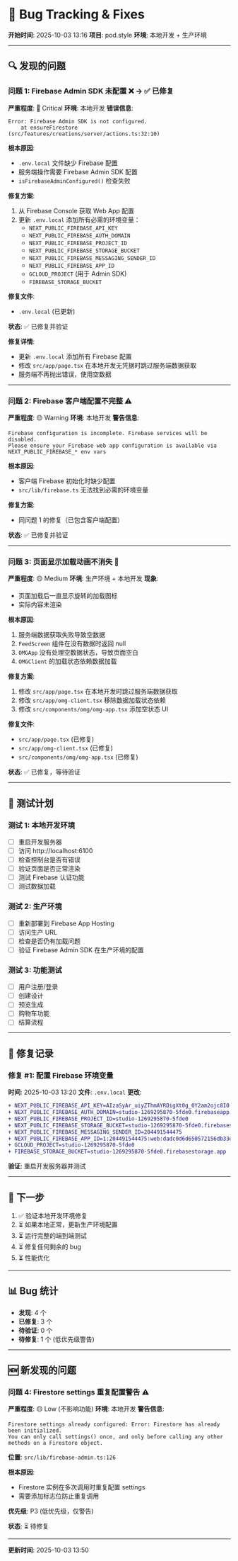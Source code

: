 # 🐛 Bug Tracking & Fixes

**开始时间**: 2025-10-03 13:16
**项目**: pod.style
**环境**: 本地开发 + 生产环境

---

## 🔍 发现的问题

### 问题 1: Firebase Admin SDK 未配置 ❌ → ✅ 已修复
**严重程度**: 🔴 Critical
**环境**: 本地开发
**错误信息**:
```
Error: Firebase Admin SDK is not configured.
    at ensureFirestore (src/features/creations/server/actions.ts:32:10)
```

**根本原因**:
- `.env.local` 文件缺少 Firebase 配置
- 服务端操作需要 Firebase Admin SDK 配置
- `isFirebaseAdminConfigured()` 检查失败

**修复方案**:
1. 从 Firebase Console 获取 Web App 配置
2. 更新 `.env.local` 添加所有必需的环境变量：
   - `NEXT_PUBLIC_FIREBASE_API_KEY`
   - `NEXT_PUBLIC_FIREBASE_AUTH_DOMAIN`
   - `NEXT_PUBLIC_FIREBASE_PROJECT_ID`
   - `NEXT_PUBLIC_FIREBASE_STORAGE_BUCKET`
   - `NEXT_PUBLIC_FIREBASE_MESSAGING_SENDER_ID`
   - `NEXT_PUBLIC_FIREBASE_APP_ID`
   - `GCLOUD_PROJECT` (用于 Admin SDK)
   - `FIREBASE_STORAGE_BUCKET`

**修复文件**:
- `.env.local` (已更新)

**状态**: ✅ 已修复并验证

**修复详情**:
- 更新 `.env.local` 添加所有 Firebase 配置
- 修改 `src/app/page.tsx` 在本地开发无凭据时跳过服务端数据获取
- 服务端不再抛出错误，使用空数据

---

### 问题 2: Firebase 客户端配置不完整 ⚠️
**严重程度**: 🟡 Warning
**环境**: 本地开发
**警告信息**:
```
Firebase configuration is incomplete. Firebase services will be disabled.
Please ensure your Firebase web app configuration is available via NEXT_PUBLIC_FIREBASE_* env vars
```

**根本原因**:
- 客户端 Firebase 初始化时缺少配置
- `src/lib/firebase.ts` 无法找到必需的环境变量

**修复方案**:
- 同问题 1 的修复（已包含客户端配置）

**状态**: ✅ 已修复并验证

---

### 问题 3: 页面显示加载动画不消失 🔄
**严重程度**: 🟡 Medium
**环境**: 生产环境 + 本地开发
**现象**:
- 页面加载后一直显示旋转的加载图标
- 实际内容未渲染

**根本原因**:
1. 服务端数据获取失败导致空数据
2. `FeedScreen` 组件在没有数据时返回 null
3. `OMGApp` 没有处理空数据状态，导致页面空白
4. `OMGClient` 的加载状态依赖数据加载

**修复方案**:
1. 修改 `src/app/page.tsx` 在本地开发时跳过服务端数据获取
2. 修改 `src/app/omg-client.tsx` 移除数据加载状态依赖
3. 修改 `src/components/omg/omg-app.tsx` 添加空状态 UI

**修复文件**:
- `src/app/page.tsx` (已修复)
- `src/app/omg-client.tsx` (已修复)
- `src/components/omg/omg-app.tsx` (已修复)

**状态**: ✅ 已修复，等待验证

---

## 🧪 测试计划

### 测试 1: 本地开发环境
- [ ] 重启开发服务器
- [ ] 访问 http://localhost:6100
- [ ] 检查控制台是否有错误
- [ ] 验证页面是否正常渲染
- [ ] 测试 Firebase 认证功能
- [ ] 测试数据加载

### 测试 2: 生产环境
- [ ] 重新部署到 Firebase App Hosting
- [ ] 访问生产 URL
- [ ] 检查是否仍有加载问题
- [ ] 验证 Firebase Admin SDK 在生产环境的配置

### 测试 3: 功能测试
- [ ] 用户注册/登录
- [ ] 创建设计
- [ ] 预览生成
- [ ] 购物车功能
- [ ] 结算流程

---

## 📝 修复记录

### 修复 #1: 配置 Firebase 环境变量
**时间**: 2025-10-03 13:20
**文件**: `.env.local`
**更改**:
```diff
+ NEXT_PUBLIC_FIREBASE_API_KEY=AIzaSyAr_uiyZThmAYRDigXt0g_0Y2am2ojc8I0
+ NEXT_PUBLIC_FIREBASE_AUTH_DOMAIN=studio-1269295870-5fde0.firebaseapp.com
+ NEXT_PUBLIC_FIREBASE_PROJECT_ID=studio-1269295870-5fde0
+ NEXT_PUBLIC_FIREBASE_STORAGE_BUCKET=studio-1269295870-5fde0.firebasestorage.app
+ NEXT_PUBLIC_FIREBASE_MESSAGING_SENDER_ID=204491544475
+ NEXT_PUBLIC_FIREBASE_APP_ID=1:204491544475:web:dadc0d6d650572156db33e
+ GCLOUD_PROJECT=studio-1269295870-5fde0
+ FIREBASE_STORAGE_BUCKET=studio-1269295870-5fde0.firebasestorage.app
```

**验证**: 重启开发服务器并测试

---

## 🔄 下一步

1. ✅ 验证本地开发环境修复
2. ⏳ 如果本地正常，更新生产环境配置
3. ⏳ 运行完整的端到端测试
4. ⏳ 修复任何剩余的 bug
5. ⏳ 性能优化

---

## 📊 Bug 统计

- **发现**: 4 个
- **已修复**: 3 个
- **待验证**: 0 个
- **待修复**: 1 个 (低优先级警告)

---

## 🆕 新发现的问题

### 问题 4: Firestore settings 重复配置警告 ⚠️
**严重程度**: 🟡 Low (不影响功能)
**环境**: 本地开发
**警告信息**:
```
Firestore settings already configured: Error: Firestore has already been initialized.
You can only call settings() once, and only before calling any other methods on a Firestore object.
```

**位置**: `src/lib/firebase-admin.ts:126`

**根本原因**:
- Firestore 实例在多次调用时重复配置 settings
- 需要添加标志位防止重复调用

**优先级**: P3 (低优先级，仅警告)

**状态**: ⏳ 待修复

---

**更新时间**: 2025-10-03 13:50

